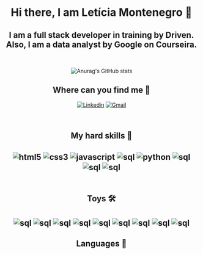 <h1 align="center"> Hi there, I am Letícia Montenegro 👋 </h1>

<h2 align="center">I am a full stack developer in training by Driven. Also, I am a data analyst by Google on Courseira.</h2>

<br>
<div align="center">

![Anurag's GitHub stats](https://github-readme-stats.vercel.app/api?username=montenegroleticia&theme=tokyonight&show_icons=true)

</div>

<h2 align="center"> Where can you find me 📲 </h2>

<div align="center">

[![Linkedin](https://img.shields.io/badge/LinkedIn-0077B5?style=for-the-badge&logo=linkedin&logoColor=white)](https://www.linkedin.com/in/let%C3%ADcia-montenegro-214b6b226/)
[![Gmail](https://img.shields.io/badge/Gmail-D14836?style=for-the-badge&logo=gmail&logoColor=white)](https://mail.google.com/mail/u/0/?tab=rm&ogbl#inbox?compose=CllgCKCFSxDsZBnjjLNdLCrfRlFDPgMkCmsSPZjfWWjpmfNhFkQzMJxNFMvGQDvgHSLMjfHfKMg)

</div>

<br>

<h2 align="center"> My hard skills 🔧 <h2>

<div align ="center">
    <img align = "center" alt = "html5" src = "https://img.shields.io/badge/HTML5-E34F26?style=for-the-badge&logo=html5&logoColor=white" />
    <img align = "center" alt = "css3" src = "https://img.shields.io/badge/CSS3-1572B6?style=for-the-badge&logo=css3&logoColor=white" />
    <img align = "center" alt = "javascript" src = "https://img.shields.io/badge/JavaScript-323330?style=for-the-badge&logo=javascript&logoColor=F7DF1E" />
    <img align = "center" alt = "sql" src = "https://img.shields.io/badge/React-20232A?style=for-the-badge&logo=react&logoColor=61DAFB "/>
    <img align = "center" alt = "python" src = "https://img.shields.io/badge/Python-3776AB?style=for-the-badge&logo=python&logoColor=white" />
    <img align = "center" alt = "sql" src = "https://img.shields.io/badge/MySQL-005C84?style=for-the-badge&logo=mysql&logoColor=white" />
    <img align = "center" alt = "sql" src = "	https://img.shields.io/badge/R-276DC3?style=for-the-badge&logo=r&logoColor=white" />
    <img align = "center" alt = "sql" src = "https://img.shields.io/badge/MongoDB-4EA94B?style=for-the-badge&logo=mongodb&logoColor=white" />
</div></br>

<h2 align="center"> Toys 🛠️​ <h2>

<div align="center">
    <img align = "center" alt = "sql" src = "	https://img.shields.io/badge/Figma-F24E1E?style=for-the-badge&logo=figma&logoColor=white" />
    <img align = "center" alt = "sql" src = "https://img.shields.io/badge/GIT-E44C30?style=for-the-badge&logo=git&logoColor=white" />
    <img align = "center" alt = "sql" src = "https://img.shields.io/badge/Ubuntu-E95420?style=for-the-badge&logo=ubuntu&logoColor=white" />
    <img align = "center" alt = "sql" src = "https://img.shields.io/badge/Jupyter-F37626.svg?&style=for-the-badge&logo=Jupyter&logoColor=white" />
    <img align = "center" alt = "sql" src = "https://img.shields.io/badge/VSCode-0078D4?style=for-the-badge&logo=visual%20studio%20code&logoColor=white" />
    <img align = "center" alt = "sql" src = "https://img.shields.io/badge/RStudio-75AADB?style=for-the-badge&logo=RStudio&logoColor=white" />
    <img align = "center" alt = "sql" src = "https://img.shields.io/badge/Windows-0078D6?style=for-the-badge&logo=windows&logoColor=white" />
    <img align = "center" alt = "sql" src = "https://img.shields.io/badge/GitHub-100000?style=for-the-badge&logo=github&logoColor=white" />
    <img align = "center" alt = "sql" src = "https://img.shields.io/badge/Microsoft_Excel-217346?style=for-the-badge&logo=microsoft-excel&logoColor=white" />
</div>

<h2 align="center"> Languages 💬 </h2>


<!--
**montenegroleticia/montenegroleticia** is a ✨ _special_ ✨ repository because its `README.md` (this file) appears on your GitHub profile.

Here are some ideas to get you started:

- 🔭 I’m currently working on ...
- 🌱 I’m currently learning ...
- 👯 I’m looking to collaborate on ...
- 🤔 I’m looking for help with ...
- 💬 Ask me about ...
- 📫 How to reach me: ...
- 😄 Pronouns: ...
- ⚡ Fun fact: ...
-->
